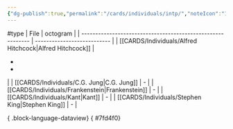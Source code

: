 ```yaml
---
{"dg-publish":true,"permalink":"/cards/individuals/intp/","noteIcon":"1","created":"2023-04-29T12:08:29.265+02:00","updated":"2023-05-02T11:09:37.720+02:00"}
---
```


#type
| File                                                        | octogram                    |
| ----------------------------------------------------------- | --------------------------- |
| [[CARDS/Individuals/Alfred Hitchcock\|Alfred Hitchcock]] | <ul><li></li><li></li></ul> |
| [[CARDS/Individuals/C.G. Jung\|C.G. Jung]]               | \-                          |
| [[CARDS/Individuals/Frankenstein\|Frankenstein]]         | \-                          |
| [[CARDS/Individuals/Kant\|Kant]]                         | \-                          |
| [[CARDS/Individuals/Stephen King\|Stephen King]]         | \-                          |

{ .block-language-dataview}
{ #7fd4f0}


